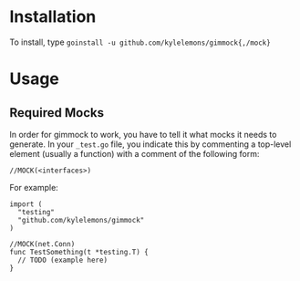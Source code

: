 Installation
============

To install, type `goinstall -u github.com/kylelemons/gimmock{,/mock}`

Usage
=====

Required Mocks
--------------

In order for gimmock to work, you have to tell it what mocks it needs to generate.
In your `_test.go` file, you indicate this by commenting a top-level element (usually a function)
with a comment of the following form:

    //MOCK(<interfaces>)

For example:

    import (
      "testing"
      "github.com/kylelemons/gimmock"
    )
    
    //MOCK(net.Conn)
    func TestSomething(t *testing.T) {
      // TODO (example here)
    }

